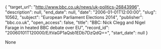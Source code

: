 {
  "target_url": "http://www.bbc.co.uk/news/uk-politics-26843996", 
  "description": null, 
  "end_date": null, 
  "date": "2006-01-01T12:00:00", 
  "slug": 10562, 
  "subject": "European Parliament Elections 2014", 
  "publisher": "bbc.co.uk", 
  "open_access": false, 
  "title": "BBC:  Nick Clegg and Nigel Farage in heated BBC debate over EU", 
  "record_id": "20060101T120000/E/tVaGP1aQsb1EDb7DzQdQ==", 
  "start_date": null
}

None
